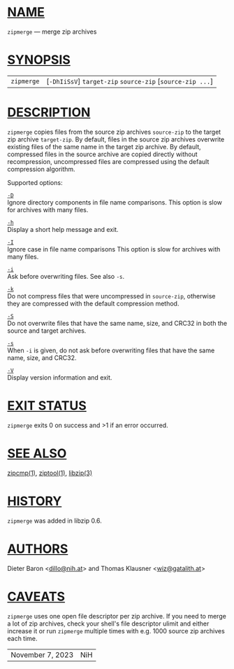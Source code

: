# [NAME](#NAME)

`zipmerge` — merge zip archives

# [SYNOPSIS](#SYNOPSIS)

|            |                                                               |
|------------|---------------------------------------------------------------|
| `zipmerge` | \[`-DhIiSsV`\] `target-zip` `source-zip` \[`source-zip ...`\] |

# [DESCRIPTION](#DESCRIPTION)

`zipmerge` copies files from the source zip archives `source-zip` to the
target zip archive `target-zip`. By default, files in the source zip
archives overwrite existing files of the same name in the target zip
archive. By default, compressed files in the source archive are copied
directly without recompression, uncompressed files are compressed using
the default compression algorithm.

Supported options:

[`-D`](#D)  
Ignore directory components in file name comparisons. This option is
slow for archives with many files.

[`-h`](#h)  
Display a short help message and exit.

[`-I`](#I)  
Ignore case in file name comparisons This option is slow for archives
with many files.

[`-i`](#i)  
Ask before overwriting files. See also `-s`.

[`-k`](#k)  
Do not compress files that were uncompressed in `source-zip`, otherwise
they are compressed with the default compression method.

[`-S`](#S)  
Do not overwrite files that have the same name, size, and CRC32 in both
the source and target archives.

[`-s`](#s)  
When `-i` is given, do not ask before overwriting files that have the
same name, size, and CRC32.

[`-V`](#V)  
Display version information and exit.

# [EXIT STATUS](#EXIT_STATUS)

`zipmerge` exits 0 on success and \>1 if an error occurred.

# [SEE ALSO](#SEE_ALSO)

[zipcmp(1)](zipcmp.md), [ziptool(1)](ziptool.md),
[libzip(3)](libzip.md)

# [HISTORY](#HISTORY)

`zipmerge` was added in libzip 0.6.

# [AUTHORS](#AUTHORS)

Dieter Baron \<[dillo@nih.at](mailto:dillo@nih.at)\> and Thomas Klausner
\<[wiz@gatalith.at](mailto:wiz@gatalith.at)\>

# [CAVEATS](#CAVEATS)

`zipmerge` uses one open file descriptor per zip archive. If you need to
merge a lot of zip archives, check your shell's file descriptor ulimit
and either increase it or run `zipmerge` multiple times with e.g. 1000
source zip archives each time.

|                  |     |
|------------------|-----|
| November 7, 2023 | NiH |
